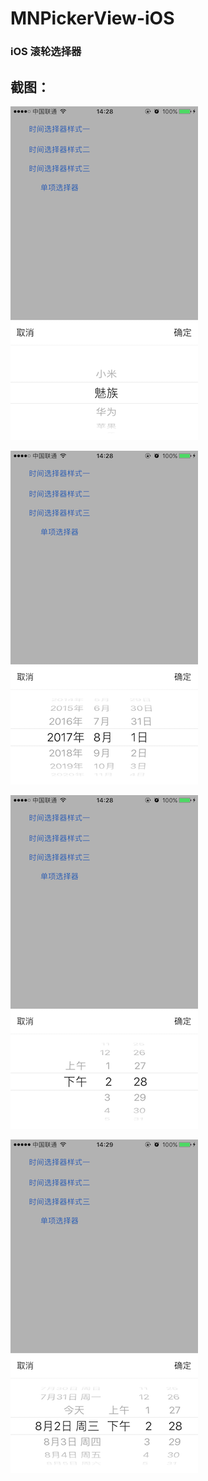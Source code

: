 # MNPickerView-iOS

### iOS 滚轮选择器

## 截图：
![](https://github.com/maning0303/MNPickerView-iOS/raw/master/ScreenShot/mn_picker_screenshot_001.PNG)

![](https://github.com/maning0303/MNPickerView-iOS/raw/master/ScreenShot/mn_picker_screenshot_002.PNG)

![](https://github.com/maning0303/MNPickerView-iOS/raw/master/ScreenShot/mn_picker_screenshot_003.PNG)

![](https://github.com/maning0303/MNPickerView-iOS/raw/master/ScreenShot/mn_picker_screenshot_004.PNG)

